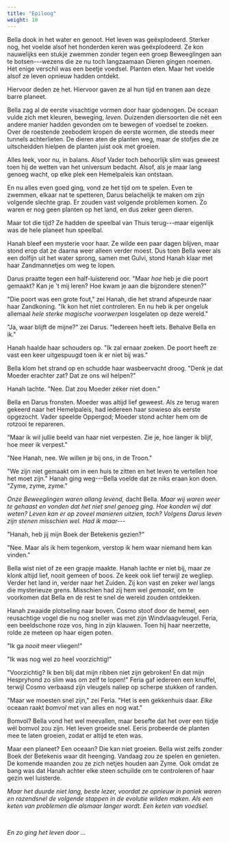 ```yaml
---
title: "Epiloog"
weight: 10
---
```


Bella dook in het water en genoot. Het leven was geëxplodeerd. Sterker nog, het voelde alsof het honderden keren was geëxplodeerd. Ze kon nauwelijks een stukje zwemmen zonder tegen een groep Beweeglingen aan te botsen---wezens die ze nu toch langzaamaan Dieren gingen noemen. Het enige verschil was een beetje voedsel. Planten eten. Maar het voelde alsof ze leven opnieuw hadden ontdekt. 

Hiervoor deden ze het. Hiervoor gaven ze al hun tijd en tranen aan deze barre planeet.

Bella zag al de eerste visachtige vormen door haar godenogen. De oceaan vulde zich met kleuren, beweging, _leven_. Duizenden diersoorten die nét een andere manier hadden gevonden om te bewegen of voedsel te zoeken. Over de roestende zeebodem kropen de eerste wormen, die steeds meer tunnels achterlieten. De dieren aten de planten weg, maar de stofjes die ze uitscheidden hielpen de planten juist ook met groeien.

Alles leek, voor nu, in balans. Alsof Vader toch behoorlijk slim was geweest toen hij de wetten van het universum bedacht. Alsof, als je maar lang genoeg wacht, op elke plek een Hemelpaleis kan ontstaan.

En nu alles even goed ging, vond ze het tijd om te spelen. Even te zwemmen, elkaar nat te spetteren, Darus belachelijk te maken om zijn volgende slechte grap. Er zouden vast volgende problemen komen. Zo waren er nog geen planten op het land, en dus zeker geen dieren. 

Maar tot die tijd? Ze hadden de speelbal van Thuis terug---maar eigenlijk was de hele planeet hun speelbal.

Hanah bleef een mysterie voor haar. Ze wilde een paar dagen blijven, maar stond erop dat ze daarna weer alleen verder moest. Dus toen Bella weer als een dolfijn uit het water sprong, samen met Gulvi, stond Hanah klaar met haar Zandmannetjes om weg te lopen.

Darus praatte tegen een half-luisterend oor. "Maar _hoe_ heb je die poort gemaakt? Kan je 't mij leren? Hoe kwam je aan die bijzondere stenen?"

"Die poort was een grote fout," zei Hanah, die het strand afspeurde naar haar Zandkoning. "Ik kon het niet controleren. En nu heb ik per ongeluk allemaal _hele sterke magische voorwerpen_ losgelaten op deze wereld."

"Ja, waar blijft de mijne?" zei Darus. "Iedereen heeft iets. Behalve Bella en ik."

Hanah haalde haar schouders op. "Ik zal ernaar zoeken. De poort heeft ze vast een keer uitgespuugd toen ik er niet bij was."

Bella klom het strand op en schudde haar wasbeervacht droog. "Denk je dat Moeder erachter zat? Dat ze ons wil helpen?"

Hanah lachte. "Nee. Dat zou Moeder zéker niet doen."

Bella en Darus fronsten. Moeder was altijd lief geweest. Als ze terug waren gekeerd naar het Hemelpaleis, had iedereen haar sowieso als eerste opgezocht. Vader speelde Oppergod; Moeder stond achter hem om de rotzooi te repareren.

"Maar ik wil jullie beeld van haar niet verpesten. Zie je, hoe langer ik blijf, hoe meer ik verpest."

"Nee Hanah, nee. We willen je bij ons, in de Troon."

"We zijn niet gemaakt om in een huis te zitten en het leven te vertellen hoe het moet zijn." Hanah ging weg---Bella voelde dat ze niks eraan kon doen. "Zyme, zyme, zyme."

_Onze Beweeglingen waren allang levend,_ dacht Bella. _Maar wij waren weer te gehaast en vonden dat het niet snel genoeg ging. Hoe konden wij dat weten? Leven kan er op zoveel manieren uitzien, toch? Volgens Darus leven zijn stenen misschien wel. Had ik maar---_ 

"Hanah, heb jij mijn Boek der Betekenis gezien?"

"Nee. Maar als ik hem tegenkom, verstop ik hem waar niemand hem kan vinden."

Bella wist niet of ze een grapje maakte. Hanah lachte er niet bij, maar ze klonk altijd lief, nooit gemeen of boos. Ze keek ook lief terwijl ze wegliep. Verder het land in, verder naar het Zuiden. Zij kon vast en zeker _wel_ langs die mysterieuze grens. Misschien had zij hem wel _gemaakt_, om te voorkomen dat Bella en de rest te snel de wereld zouden ontdekken.

Hanah zwaaide plotseling naar boven. Cosmo stoof door de hemel, een reusachtige vogel die nu nog sneller was met zijn Windvlaagvleugel. Feria, een beeldschone roze vos, hing in zijn klauwen. Toen hij haar neerzette, rolde ze meteen op haar eigen poten.

"Ik ga _nooit_ meer vliegen!"

"Ik was nog wel zo heel voorzichtig!"

"Voorzichtig? Ik ben blij dat mijn ribben niet zijn gebroken! En dat mijn Hespryhond zo slim was om zelf te lopen!" Feria gaf iedereen een knuffel, terwijl Cosmo verbaasd zijn vleugels naliep op scherpe stukken of randen.

"Maar we moesten snel zijn," zei Feria. "Het is een gekkenhuis daar. _Elke_ oceaan raakt _bomvol_ met van alles en nog wat." 

Bomvol? Bella vond het wel meevallen, maar besefte dat het over een tijdje wél bomvol zou zijn. Het leven groeide snel. Eeris probeerde de planten mee te laten groeien, zodat er altijd te eten was. 

Maar een planeet? Een oceaan? Die kan niet groeien. Bella wist zelfs zonder Boek der Betekenis waar dit heenging. Vandaag zou ze spelen en genieten. De komende maanden zou ze zich netjes houden aan Zyme. Ook omdat ze bang was dat Hanah achter elke steen schuilde om te controleren of haar gezin wel luisterde.

_Maar het duurde niet lang, beste lezer, voordat ze opnieuw in paniek waren en razendsnel de volgende stappen in de evolutie wilden maken. Als een keten van problemen die alsmaar langer wordt. Een keten van voedsel._

&nbsp;

_En zo ging het leven door ..._